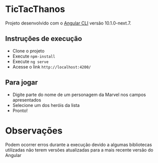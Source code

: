 # TicTacThanos

Projeto desenvolvido com o [Angular CLI](https://github.com/angular/angular-cli) versão 10.1.0-next.7.

## Instruções de execução

- Clone o projeto
- Execute `npm-install`
- Execute `ng serve`
- Acesse o link `http://localhost:4200/`

## Para jogar

- Digite parte do nome de um personagem da Marvel nos campos apresentados
- Selecione um dos heróis da lista
- Pronto!

# Observações

Podem ocorrer erros durante a execução devido a algumas bibliotecas utilizadas não terem versões atualizadas para a mais recente versão do Angular
